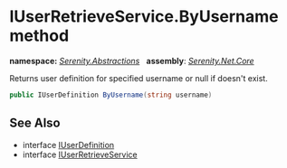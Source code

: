 # IUserRetrieveService.ByUsername method
**namespace:** *[Serenity.Abstractions](../../README.md#serenity.abstractions-namespace)*   **assembly**: *[Serenity.Net.Core](../../README.md)*

Returns user definition for specified username or null if doesn't exist.

```csharp
public IUserDefinition ByUsername(string username)
```

## See Also

* interface [IUserDefinition](../../Serenity/IUserDefinition.md)
* interface [IUserRetrieveService](../IUserRetrieveService.md)